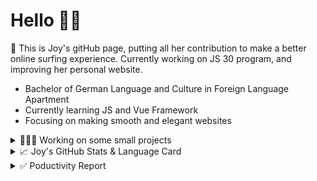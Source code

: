 # Hello 👋🏻

🤡 This is Joy's gitHub page, putting all her contribution to make a better online surfing experience. Currently working on JS 30 program, and improving her personal website.

- Bachelor of German Language and Culture in Foreign Language Apartment
- Currently learning JS and Vue Framework
- Focusing on making smooth and elegant websites


<details>
<summary>👩🏻‍💻 Working on some small projects</summary>

<br>

[![ReadMe Card](https://github-readme-stats.vercel.app/api/pin/?username=Joy-port&repo=todolist&theme=ayu-mirage)](https://github.com/Joy-port/todolist)

[![ReadMe Card](https://github-readme-stats.vercel.app/api/pin/?username=Joy-port&repo=week6-exhibinection&theme=ayu-mirage)](https://github.com/Joy-port/week6-exhibinection)

[![ReadMe Card](https://github-readme-stats.vercel.app/api/pin/?username=Joy-port&repo=week8-doyoga&theme=ayu-mirage)](https://github.com/Joy-port/week8-doyoga)

</details>

<details>
<summary>📈  Joy's GitHub Stats & Language Card</summary>
</br>

<p align="left"> <img src="https://github-readme-stats.vercel.app/api/top-langs/?username=Joy-port&layout=compact&langs_count=4&theme=ayu-mirage" alt="Top Languages Card" />

</br>

<p align="left"> <img src="https://github-readme-stats.vercel.app/api?username=Joy-port&count_private=true&show_icons=true&theme=ayu-mirage" alt="GitHub Stats" />

</details>


<details>
<summary>✅ Poductivity Report</summary>

</br>

<!-- TODO-IST:START -->
🏆  3,626 Karma Points           
🌸  Completed 0 tasks today           
✅  Completed 215 tasks so far           
⏳  Longest streak is 3 days
<!-- TODO-IST:END -->


<!--START_SECTION:waka-->

```text
JavaScript   32 hrs 31 mins  ███████████████████▒░░░░░   77.14 %
Other        4 hrs 54 mins   ███░░░░░░░░░░░░░░░░░░░░░░   11.63 %
```

<!--END_SECTION:waka-->


</details>
